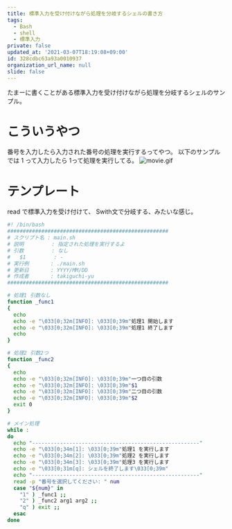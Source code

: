 ```yaml
---
title: 標準入力を受け付けながら処理を分岐するシェルの書き方
tags:
  - Bash
  - shell
  - 標準入力
private: false
updated_at: '2021-03-07T18:19:08+09:00'
id: 328cdbc63a93a0010937
organization_url_name: null
slide: false
---
```

たまーに書くことがある標準入力を受け付けながら処理を分岐するシェルのサンプル。

# こういうやつ
番号を入力したら入力された番号の処理を実行するってやつ。
以下のサンプルでは 1 って入力したら 1って処理を実行してる。
![movie.gif](https://qiita-image-store.s3.ap-northeast-1.amazonaws.com/0/59081/e9e974ce-3a69-2de8-1cbe-7b802b2d45ba.gif)

# テンプレート

read で標準入力を受け付けて、 Swith文で分岐する、みたいな感じ。

```bash
#! /bin/bash
####################################################
# スクリプト名 : main.sh
# 説明         : 指定された処理を実行するよ
# 引数         : なし
#   $1         : -
# 実行例       : ./main.sh
# 更新日       : YYYY/MM/DD
# 作成者       : takiguchi-yu
####################################################

# 処理1 引数なし
function _func1
{
  echo 
  echo -e "\033[0;32m[INFO]: \033[0;39m"処理1 開始します
  echo -e "\033[0;32m[INFO]: \033[0;39m"処理1 終了します
  echo
}

# 処理2 引数2つ
function _func2
{
  echo 
  echo -e "\033[0;32m[INFO]: \033[0;39m"一つ目の引数
  echo -e "\033[0;32m[INFO]: \033[0;39m"$1
  echo -e "\033[0;32m[INFO]: \033[0;39m"二つ目の引数
  echo -e "\033[0;32m[INFO]: \033[0;39m"$2
  exit 0
}

# メイン処理
while :
do
  echo "------------------------------------------------------"
  echo -e "\033[0;34m[1]: \033[0;39m"処理1 を実行します
  echo -e "\033[0;34m[2]: \033[0;39m"処理2 を実行します
  echo -e "\033[0;34m[3]: \033[0;39m"処理3 を実行します
  echo -e "\033[0;31m[q]: シェルを終了します\033[0;39m"
  echo "------------------------------------------------------"
  read -p "番号を選択してください: " num
  case "${num}" in
    "1" ) _func1 ;;
    "2" ) _func2 arg1 arg2 ;;
    "q" ) exit ;;
  esac
done

```

